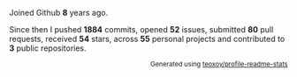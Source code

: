Joined Github **8** years ago.

Since then I pushed **1884** commits, opened **52** issues, submitted **80** pull requests, received **54** stars, across **55** personal projects and contributed to **3** public repositories.

<p align="right"><sub>Generated using <a href="https://github.com/marketplace/actions/profile-readme-stats">teoxoy/profile-readme-stats</a></sub></p>
